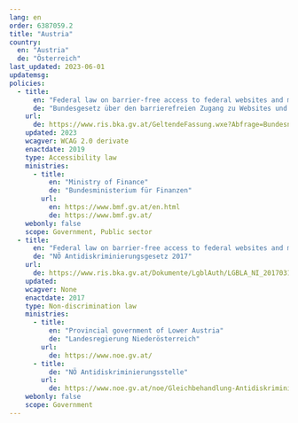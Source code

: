```yaml
---
lang: en
order: 6387059.2
title: "Austria"
country:
  en: "Austria"
  de: "Österreich"
last_updated: 2023-06-01
updatemsg:
policies:
  - title:
      en: "Federal law on barrier-free access to federal websites and mobile applications"
      de: "Bundesgesetz über den barrierefreien Zugang zu Websites und mobilen Anwendungen des Bundes (Web-Zugänglichkeits-Gesetz – WZG)"
    url:
      de: https://www.ris.bka.gv.at/GeltendeFassung.wxe?Abfrage=Bundesnormen&Gesetzesnummer=20010727
    updated: 2023
    wcagver: WCAG 2.0 derivate
    enactdate: 2019
    type: Accessibility law
    ministries:
      - title:
          en: "Ministry of Finance"
          de: "Bundesministerium für Finanzen"
        url:
          en: https://www.bmf.gv.at/en.html
          de: https://www.bmf.gv.at/
    webonly: false
    scope: Government, Public sector
  - title:
      en: "Federal law on barrier-free access to federal websites and mobile applications"
      de: "NÖ Antidiskriminierungsgesetz 2017"
    url:
      de: https://www.ris.bka.gv.at/Dokumente/LgblAuth/LGBLA_NI_20170313_24/LGBLA_NI_20170313_24.html
    updated: 
    wcagver: None
    enactdate: 2017
    type: Non-discrimination law
    ministries:
      - title:
          en: "Provincial government of Lower Austria"
          de: "Landesregierung Niederösterreich"
        url:
          de: https://www.noe.gv.at/
      - title: 
          de: "NÖ Antidiskriminierungsstelle"
        url:
          de: https://www.noe.gv.at/noe/Gleichbehandlung-Antidiskriminierung/NOE-Antidiskriminierungsstelle.html
    webonly: false
    scope: Government
---
```


